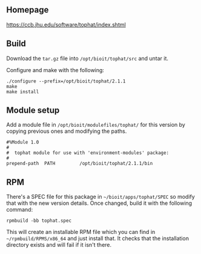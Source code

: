 ## Homepage

https://ccb.jhu.edu/software/tophat/index.shtml

## Build

Download the `tar.gz` file into `/opt/bioit/tophat/src` and untar it.

Configure and make with the following:

    ./configure --prefix=/opt/bioit/tophat/2.1.1
    make
    make install

## Module setup

Add a module file in `/opt/bioit/modulefiles/tophat/` for this version by copying previous ones and modifying the paths.

    #%Module 1.0
    #
    #  tophat module for use with 'environment-modules' package:
    #
    prepend-path  PATH         /opt/bioit/tophat/2.1.1/bin

## RPM

There's a SPEC file for this package in `~/bioit/apps/tophat/SPEC` so modify that with the new version details. Once changed, build it with the following command:

    rpmbuild -bb tophat.spec

This will create an installable RPM file which you can find in `~/rpmbuild/RPMS/x86_64` and just install that. It checks that the installation directory exists and will fail if it isn't there.
